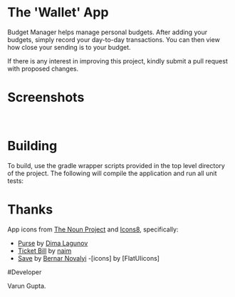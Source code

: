 # The 'Wallet' App



Budget Manager helps manage personal budgets. After adding your budgets, simply record your day-to-day transactions.
You can then view how close your sending is to your budget.

If there is any interest in improving this project, kindly submit a pull request with
proposed changes.


# Screenshots
![<img width=250>](images/1.png)
![<img width=250>](images/2.png)
![<img width=250>](images/3.png)
![<img width=250>](images/4.png)
![<img width=250>](images/5.png)
![<img width=250>](images/6.png)
![<img width=250>](images/7.png)
![<img width=250>](images/8.png)



# Building

To build, use the gradle wrapper scripts provided in the top level directory of the project. The following will
compile the application and run all unit tests:



# Thanks

App icons from [The Noun Project](https://thenounproject.com) and
[Icons8](https://icons8.com), specifically:
- [Purse](https://thenounproject.com/term/purse/26896/) by
[Dima Lagunov](https://thenounproject.com/lagunov.dmitriy/)
- [Ticket Bill](https://thenounproject.com/term/ticket-bill/634398/)
by [naim](https://thenounproject.com/naim.solis/)
- [Save](https://thenounproject.com/term/save/716011) by [Bernar Novalyi](https://thenounproject.com/bernar.novalyi)
-[icons] by [FlatUIicons]

#Developer

Varun Gupta. 
